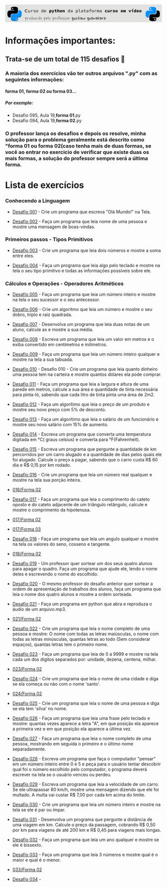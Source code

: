 ![header](https://github.com/emersonbusson/Curso-Python-CursoEmVideo/blob/main/imagens/imagem%20readme.png)

# Informações importantes:

## Trata-se de um total de 115 desafios &#x1F40D;

### A maioria dos exercícios vão ter outros **arquivos ".py"** com as seguintes informações:

#### forma 01, forma 02 ou forma 03...

##### Por exemplo:

- Desafio 095, Aula 19,**forma 01**.py
- Desafio 094, Aula 19,**forma 02**.py

### O professor lança os desafios e depois os resolve, minha solução para o problema geralmente está descrito como "forma 01 ou forma 02(caso tenha mais de duas formas, se você ao entrar no exercicio de verificar que existe duas os mais formas, a solução do professor sempre será a última forma.

# Lista de exercícios

### Conhecendo a Linguagem


- [Desafio 001](https://github.com/emersonbusson/Curso-Python-CursoEmVideo/blob/main/MUNDO%2001/AULA%2001%20-%2005%20-%20CONHECENDO%20A%20LINGUAGEM/Desafio%20001.py) - Crie um programa que escreva "Olá Mundo!" na Tela.

- [Desafio 002](https://github.com/emersonbusson/Curso-Python-CursoEmVideo/blob/main/MUNDO%2001/AULA%2001%20-%2005%20-%20CONHECENDO%20A%20LINGUAGEM/Desafio%20002.py) - Faça um programa que leia nome de uma pessoa e mostre uma mensagem de boas-vindas.


### Primeiros passos - Tipos Primitivos


- [Desafio 003](https://github.com/emersonbusson/Curso-Python-CursoEmVideo/blob/main/MUNDO%2001/AULA%2006%20-%20TIPOS%20PRIMITIVOS/Desafio%20003.py) - Crie um programa que leia dois números e mostre a soma entre eles.

- [Desafio 004](https://github.com/emersonbusson/Curso-Python-CursoEmVideo/blob/main/MUNDO%2001/AULA%2006%20-%20TIPOS%20PRIMITIVOS/Desafio%20004.py) - Faça um programa que leia algo pelo teclado e mostre na tela o seu tipo primitivo e todas as informações possíveis sobre ele.


### Cálculos e Operações - Operadores Aritméticos


- [Desafio 005](https://github.com/emersonbusson/Curso-Python-CursoEmVideo/blob/main/MUNDO%2001/AULA%2007%20-%20OPERADORES%20ARITIM%C3%89DICOS/Desafio%20005%2C%20Aula%2007.py) - Faça um programa que leia um número inteiro e mostre na tela o seu sucessor e o seu antecessor.

- [Desafio 006](https://github.com/emersonbusson/Curso-Python-CursoEmVideo/blob/main/MUNDO%2001/AULA%2007%20-%20OPERADORES%20ARITIM%C3%89DICOS/Desafio%20006%20Aula%2007.py) - Crie um algoritmo que leia um número e mostre o seu dobro, triplo e raiz quadrada.

- [Desafio 007](https://github.com/emersonbusson/Curso-Python-CursoEmVideo/blob/main/MUNDO%2001/AULA%2007%20-%20OPERADORES%20ARITIM%C3%89DICOS/Desafio%20007%20Aula%2007.py) - Desenvolva um programa que leia duas notas de um aluno, calcule as e mostre a sua média.

- [Desafio 008](https://github.com/emersonbusson/Curso-Python-CursoEmVideo/blob/main/MUNDO%2001/AULA%2007%20-%20OPERADORES%20ARITIM%C3%89DICOS/Desafio%20008%20Aula%2007.py) - Escreva um programa que leia um valor em metros e o exiba convertido em centímetros e milímetros.

- [Desafio 009](https://github.com/emersonbusson/Curso-Python-CursoEmVideo/blob/main/MUNDO%2001/AULA%2007%20-%20OPERADORES%20ARITIM%C3%89DICOS/Desafio%20009%20Aula%2007%20.py) - Faça um programa que leia um número inteiro qualquer e mostre na tela a sua tabuada.

- [Desafio 010](https://github.com/emersonbusson/Curso-Python-CursoEmVideo/blob/main/MUNDO%2001/AULA%2007%20-%20OPERADORES%20ARITIM%C3%89DICOS/Desafio%20010%20Aula%2007%20.py) - Desafio 010 - Crie um programa que leia quanto dinheiro uma pessoa tem na carteira e mostre quantos dólares ela pode comprar.

- [Desafio 011](https://github.com/emersonbusson/Curso-Python-CursoEmVideo/blob/main/MUNDO%2001/AULA%2007%20-%20OPERADORES%20ARITIM%C3%89DICOS/Desafio%20011%20Aula%2007.py) - Faça um programa que leia a largura e altura de uma parede em metros, calcule a sua área e quantidade de tinta necessária para pinta-ló, sabendo que cada litro de tinta pinta uma área de 2m2.

- [Desafio 012](https://github.com/emersonbusson/Curso-Python-CursoEmVideo/blob/main/MUNDO%2001/AULA%2007%20-%20OPERADORES%20ARITIM%C3%89DICOS/Desafio%20012%20Aula%2007.py) - Faça um algorítimo que leia o preço de um produto e mostre seu novo preço com 5% de desconto.

- [Desafio 013](https://github.com/emersonbusson/Curso-Python-CursoEmVideo/blob/main/MUNDO%2001/AULA%2007%20-%20OPERADORES%20ARITIM%C3%89DICOS/Desafio%20013%20Aula%2007.py) - Faça um algorítimo que leia o salário de um funcionário e mostre seu novo salário com 15% de aumento.

- [Desafio 014](https://github.com/emersonbusson/Curso-Python-CursoEmVideo/blob/main/MUNDO%2001/AULA%2007%20-%20OPERADORES%20ARITIM%C3%89DICOS/Desafio%20014%20Aula%2007.py) - Escreva um programa que converta uma temperatura digitada em °C( graus celsius) e converta para °F(Fahrenheit).

- [Desafio 015](https://github.com/emersonbusson/Curso-Python-CursoEmVideo/blob/main/MUNDO%2001/AULA%2007%20-%20OPERADORES%20ARITIM%C3%89DICOS/Desafio%20015%20Aula%2007.py) - Escreva um programa que pergunte a quantidade de km percorridos por um carro alugado e a quantidade de dias pelos quais ele foi alugado. Calcule o preço a pagar, sabendo que o carro custa R$ 60 dia e R$ 0,15 por km rodado.

- [Desafio 016](https://github.com/emersonbusson/Curso-Python-CursoEmVideo/blob/main/MUNDO%2001/AULA%2008%20-%20UTILIZANDO%20M%C3%93DULOS/Desafio%20016%2C%20Aula%2008%2C%20forma%2001.py) - Crie um programa que leia um número real qualquer e mostre na tela sua porção inteira.
- [016/Forma 02](https://github.com/emersonbusson/Curso-Python-CursoEmVideo/blob/main/MUNDO%2001/AULA%2008%20-%20UTILIZANDO%20M%C3%93DULOS/Desafio%20016%2C%20Aula%2008%2C%20forma%2002.py)

- [Desafio 017](https://github.com/emersonbusson/Curso-Python-CursoEmVideo/blob/main/MUNDO%2001/AULA%2008%20-%20UTILIZANDO%20M%C3%93DULOS/Desafio%20017%2C%20Aula%2008%2C%20forma%2001.py) - Faça um programa que leia o comprimento do cateto oposto e do cateto adjacente de um triângulo retângulo, calcule e mostre o comprimento da hipotenusa.
- [017/Forma 02](https://github.com/emersonbusson/Curso-Python-CursoEmVideo/blob/main/MUNDO%2001/AULA%2008%20-%20UTILIZANDO%20M%C3%93DULOS/Desafio%20017%2C%20Aula%2008%2C%20forma%2002.py)
- [017/Forma 03](https://github.com/emersonbusson/Curso-Python-CursoEmVideo/blob/main/MUNDO%2001/AULA%2008%20-%20UTILIZANDO%20M%C3%93DULOS/Desafio%20017%2C%20Aula%2008%2C%20forma%2003.py)

- [Desafio 018](https://github.com/emersonbusson/Curso-Python-CursoEmVideo/blob/main/MUNDO%2001/AULA%2008%20-%20UTILIZANDO%20M%C3%93DULOS/Desafio%20018%2C%20Aula%2008%2C%20forma%2001.py) - Faça um programa que leia um angulo qualquer e mostre na tela os valores do seno, cosseno e tangente.
- [018/Forma 02](https://github.com/emersonbusson/Curso-Python-CursoEmVideo/blob/main/MUNDO%2001/AULA%2008%20-%20UTILIZANDO%20M%C3%93DULOS/Desafio%20018%2C%20Aula%2008%2C%20forma%2002.py)

- [Desafio 019](https://github.com/emersonbusson/Curso-Python-CursoEmVideo/blob/main/MUNDO%2001/AULA%2008%20-%20UTILIZANDO%20M%C3%93DULOS/Desafio%20019%2C%20Aula%2008%2Cforma%2001.py) - Um professor quer sortear um dos seus quatro alunos para apagar o quadro. Faça um programa que ajude ele, lendo o nome deles e escrevendo o nome do escolhido.

- [Desafio 020](https://github.com/emersonbusson/Curso-Python-CursoEmVideo/blob/main/MUNDO%2001/AULA%2008%20-%20UTILIZANDO%20M%C3%93DULOS/Desafio%20020%2C%20Aula%2008%2C%20forma%2001.py) - O mesmo professor do desafio anterior quer sortear a ordem de apresentação de trabalhos dos alunos, faça um programa que leia o nome dos quatro alunos e mostre a ordem sorteada.

- [Desafio 021](https://github.com/emersonbusson/Curso-Python-CursoEmVideo/blob/main/MUNDO%2001/AULA%2008%20-%20UTILIZANDO%20M%C3%93DULOS/Desafio%20021%2C%20Aula%2008%2C%20forma%2001.py) - Faça um programa em python que abra e reproduza o áudio de um arquivo.mp3.
- [021/Forma 02](https://github.com/emersonbusson/Curso-Python-CursoEmVideo/blob/main/MUNDO%2001/AULA%2008%20-%20UTILIZANDO%20M%C3%93DULOS/Desafio%2021%2C%20Aula%2008%2C%20forma%2002.py)

- [Desafio 022](https://github.com/emersonbusson/Curso-Python-CursoEmVideo/blob/main/MUNDO%2001/AULA%2009%20-%20MANIPULANDO%20CADEIAS%20DE%20TEXTO/Desafio%20022%2C%20Aula%20%2009%2C%20Forma%2001.py) - Crie um programa que leia o nome completo de uma pessoa e mostre: O nome com todas as letras maiúsculas, o nome com todas as letras minúsculas, quantas letras ao todo (Sem considerar espaços), quantas letras tem o primeiro nome.

- [Desafio 023](https://github.com/emersonbusson/Curso-Python-CursoEmVideo/blob/main/MUNDO%2001/AULA%2009%20-%20MANIPULANDO%20CADEIAS%20DE%20TEXTO/Desafio%20023%2C%20Aula%2009%2C%20forma%2001.py) - Faça um programa que leia de 0 a 9999 e mostre na tela cada um dos dígitos separados por: unidade, dezena, centena, milhar.
- [023/Forma 02](https://github.com/emersonbusson/Curso-Python-CursoEmVideo/blob/main/MUNDO%2001/AULA%2009%20-%20MANIPULANDO%20CADEIAS%20DE%20TEXTO/Desafio%20023%2C%20Aula%2009%2C%20forma%2002%2C.py)

- [Desafio 024](https://github.com/emersonbusson/Curso-Python-CursoEmVideo/blob/main/MUNDO%2001/AULA%2009%20-%20MANIPULANDO%20CADEIAS%20DE%20TEXTO/Desafio%20024%2C%20Aula%2009%2C%20forma%2001.py) - Crie um programa que leia o nome de uma cidade e diga se ela começa ou não com o nome 'santo'.
- [024/Forma 02](https://github.com/emersonbusson/Curso-Python-CursoEmVideo/blob/main/MUNDO%2001/AULA%2009%20-%20MANIPULANDO%20CADEIAS%20DE%20TEXTO/Desafio%20024%2C%20Aula%2009%2C%20forma%2002.py)

- [Desafio 025](https://github.com/emersonbusson/Curso-Python-CursoEmVideo/blob/main/MUNDO%2001/AULA%2009%20-%20MANIPULANDO%20CADEIAS%20DE%20TEXTO/Desafio%20025%2C%20aula%2009%2C%20forma%2001.py) - Crie um programa que leia o nome de uma pessoa e diga se ela tem 'silva' no nome.

- [Desafio 026](https://github.com/emersonbusson/Curso-Python-CursoEmVideo/blob/main/MUNDO%2001/AULA%2009%20-%20MANIPULANDO%20CADEIAS%20DE%20TEXTO/Desafio%20026%2C%20Aula%2009%2C%20forma%2001.py) - Faça um programa que leia uma frase pelo teclado e mostre: quantas vezes aparece a letra "A", em que posição ela aparece a primeira vez e em que posição ela aparece a última vez.

- [Desafio 027](https://github.com/emersonbusson/Curso-Python-CursoEmVideo/blob/main/MUNDO%2001/AULA%2009%20-%20MANIPULANDO%20CADEIAS%20DE%20TEXTO/Desafio%20027%2C%20Aula%2009%2C%20forma%2001.py) - Faça um programa que leia o nome completo de uma pessoa, mostrando em seguida o primeiro e o último nome separadamente.

- [Desafio 028](https://github.com/emersonbusson/Curso-Python-CursoEmVideo/blob/main/MUNDO%2001/AULA%2010%20-%20Condi%C3%A7%C3%B5es%20(Parte%201)/Desafio%20028%2C%20aula%2010%2C%20forma%2001.py) - Escreva um programa que faça o computador "pensar" em um número inteiro entre 0 e 5 e peça para o usuário tentar descobrir qual foi o número escolhido pelo computador, o programa deverá escrever na tela se o usuário venceu ou perdeu.

- [Desafio 029](https://github.com/emersonbusson/Curso-Python-CursoEmVideo/blob/main/MUNDO%2001/AULA%2010%20-%20Condi%C3%A7%C3%B5es%20(Parte%201)/Desafio%20029%2C%20Aula%2010%2C%20forma%2001.py) - Escreva um programa que leia a velocidade de um carro. Se ele ultrapassar 80 km/h, mostre uma mensagem dizendo que ele foi multado. A multa vai custar R$ 7,00 por cada km acima do limite.

- [Desafio 030](https://github.com/emersonbusson/Curso-Python-CursoEmVideo/blob/main/MUNDO%2001/AULA%2010%20-%20Condi%C3%A7%C3%B5es%20(Parte%201)/Desafio%20030%2C%20Aula%2010%2C%20forma%2001.py) - Crie um programa que leia um número inteiro e mostre na tela se ele é par ou ímpar.

- [Desafio 031](https://github.com/emersonbusson/Curso-Python-CursoEmVideo/blob/main/MUNDO%2001/AULA%2010%20-%20Condi%C3%A7%C3%B5es%20(Parte%201)/Desafio%20031%2C%20Aula%2010%20%2C%20Forma%2001.py) - Desenvolva um programa que pergunte a distância de uma viagem em km. Calcule o preço da passagem, cobrando R$ 0,50 por km para viagens de até 200 km e R$ 0,45 para viagens mais longas.

- [Desafio 032](https://github.com/emersonbusson/Curso-Python-CursoEmVideo/blob/main/MUNDO%2001/AULA%2010%20-%20Condi%C3%A7%C3%B5es%20(Parte%201)/Desafio%20032%2C%20Aula%2010%2C%20forma%2001.py) - Faça um programa que leia um ano qualquer e mostre se ele é bissexto.

- [Desafio 033](https://github.com/emersonbusson/Curso-Python-CursoEmVideo/blob/main/MUNDO%2001/AULA%2010%20-%20Condi%C3%A7%C3%B5es%20(Parte%201)/Desafio%20033%2C%20Aula%20010%2C%20forma%2001.py) - Faça um programa que leia 3 números e mostre qual é o maior e qual é o menor.
- [033/Forma 02](https://github.com/emersonbusson/Curso-Python-CursoEmVideo/blob/main/MUNDO%2001/AULA%2010%20-%20Condi%C3%A7%C3%B5es%20(Parte%201)/Desafio%20033%2C%20Aula%20010%2C%20forma%2002.py)

- [Desafio 034]() - 

